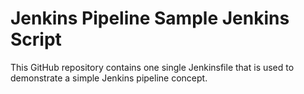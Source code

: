 
# Jenkins Pipeline Sample Jenkins Script

This GitHub repository contains one single Jenkinsfile that is used to demonstrate a simple Jenkins pipeline concept.



